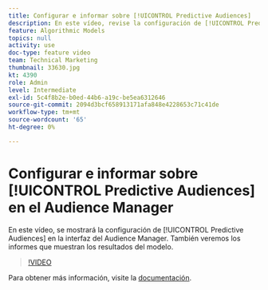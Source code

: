 ```yaml
---
title: Configurar e informar sobre [!UICONTROL Predictive Audiences]
description: En este vídeo, revise la configuración de [!UICONTROL Predictive Audiences] en la interfaz del Audience Manager. Consulte los informes que muestran los resultados del modelo.
feature: Algorithmic Models
topics: null
activity: use
doc-type: feature video
team: Technical Marketing
thumbnail: 33630.jpg
kt: 4390
role: Admin
level: Intermediate
exl-id: 5c4f8b2e-b0ed-44b6-a19c-be5ea6312646
source-git-commit: 2094d3bcf658913171afa848e4228653c71c41de
workflow-type: tm+mt
source-wordcount: '65'
ht-degree: 0%

---
```


# Configurar e informar sobre [!UICONTROL Predictive Audiences] en el Audience Manager

En este vídeo, se mostrará la configuración de [!UICONTROL Predictive Audiences] en la interfaz del Audience Manager. También veremos los informes que muestran los resultados del modelo.

>[!VIDEO](https://video.tv.adobe.com/v/36922/?quality=12&captions=spa)

Para obtener más información, visite la [documentación](https://experienceleague.adobe.com/docs/audience-manager/user-guide/features/algorithmic-models/predictive-audiences/predictive-audiences.html?lang=es).

